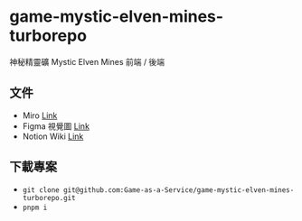 # game-mystic-elven-mines-turborepo
神秘精靈礦 Mystic Elven Mines
前端 / 後端 

## 文件
- Miro [Link](https://miro.com/app/board/uXjVPLbiyto=/)
- Figma 視覺圖 [Link](https://www.figma.com/file/sRcnCyQ1Ka4PjNsYjOhoQ0/)
- Notion Wiki [Link](https://daydaychao.notion.site/ec77da63c00b49c9bb8557fd033c6ba1?v=73f4fe0644d04f1eb290ed509f407e1d)

## 下載專案
- `git clone git@github.com:Game-as-a-Service/game-mystic-elven-mines-turborepo.git`
- `pnpm i` 
